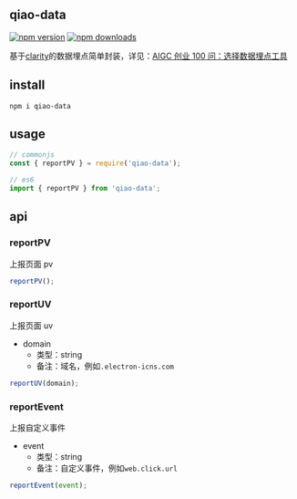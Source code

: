 ## qiao-data

[![npm version](https://img.shields.io/npm/v/qiao-data.svg?style=flat-square)](https://www.npmjs.org/package/qiao-data)
[![npm downloads](https://img.shields.io/npm/dm/qiao-data.svg?style=flat-square)](https://npm-stat.com/charts.html?package=qiao-data)

基于[clarity](https://clarity.microsoft.com/)的数据埋点简单封装，详见：[AIGC 创业 100 问：选择数据埋点工具](https://blog.insistime.com/aigc-data)

## install

```shell
npm i qiao-data
```

## usage

```javascript
// commonjs
const { reportPV } = require('qiao-data');

// es6
import { reportPV } from 'qiao-data';
```

## api

### reportPV

上报页面 pv

```javascript
reportPV();
```

### reportUV

上报页面 uv

- domain
  - 类型：string
  - 备注：域名，例如`.electron-icns.com`

```javascript
reportUV(domain);
```

### reportEvent

上报自定义事件

- event
  - 类型：string
  - 备注：自定义事件，例如`web.click.url`

```javascript
reportEvent(event);
```
